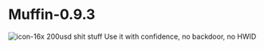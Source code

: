 # Muffin-0.9.3
![icon-16x](https://user-images.githubusercontent.com/62286865/125196184-70755000-e28b-11eb-8b38-4ceb09956409.png)
200usd shit stuff
Use it with confidence, no backdoor, no HWID

